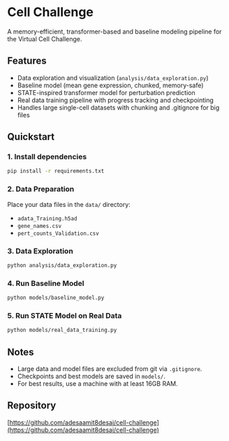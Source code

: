 # Cell Challenge

A memory-efficient, transformer-based and baseline modeling pipeline for the Virtual Cell Challenge.

## Features
- Data exploration and visualization (`analysis/data_exploration.py`)
- Baseline model (mean gene expression, chunked, memory-safe)
- STATE-inspired transformer model for perturbation prediction
- Real data training pipeline with progress tracking and checkpointing
- Handles large single-cell datasets with chunking and .gitignore for big files

## Quickstart

### 1. Install dependencies
```bash
pip install -r requirements.txt
```

### 2. Data Preparation
Place your data files in the `data/` directory:
- `adata_Training.h5ad`
- `gene_names.csv`
- `pert_counts_Validation.csv`

### 3. Data Exploration
```bash
python analysis/data_exploration.py
```

### 4. Run Baseline Model
```bash
python models/baseline_model.py
```

### 5. Run STATE Model on Real Data
```bash
python models/real_data_training.py
```

## Notes
- Large data and model files are excluded from git via `.gitignore`.
- Checkpoints and best models are saved in `models/`.
- For best results, use a machine with at least 16GB RAM.

## Repository
[https://github.com/adesaamit8desai/cell-challenge](https://github.com/adesaamit8desai/cell-challenge) 